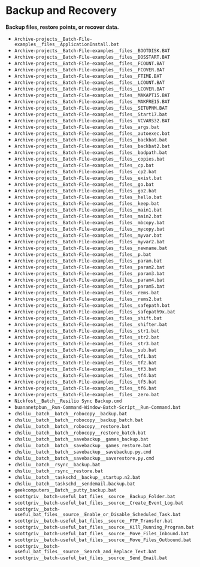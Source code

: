 # Backup and Recovery

**Backup files, restore points, or recover data.**

- `Archive-projects__Batch-File-examples__files__ApplicationInstall.bat`
- `Archive-projects__Batch-File-examples__files__BOOTDISK.BAT`
- `Archive-projects__Batch-File-examples__files__DOSSTART.BAT`
- `Archive-projects__Batch-File-examples__files__FCOUNT.BAT`
- `Archive-projects__Batch-File-examples__files__FCOVER.BAT`
- `Archive-projects__Batch-File-examples__files__FTIME.BAT`
- `Archive-projects__Batch-File-examples__files__LCOUNT.BAT`
- `Archive-projects__Batch-File-examples__files__LCOVER.BAT`
- `Archive-projects__Batch-File-examples__files__MAKAPT15.BAT`
- `Archive-projects__Batch-File-examples__files__MAKFRE15.BAT`
- `Archive-projects__Batch-File-examples__files__SETUPNM.BAT`
- `Archive-projects__Batch-File-examples__files__Start17.bat`
- `Archive-projects__Batch-File-examples__files__VCVARS32.BAT`
- `Archive-projects__Batch-File-examples__files__args.bat`
- `Archive-projects__Batch-File-examples__files__autoexec.bat`
- `Archive-projects__Batch-File-examples__files__backbat.bat`
- `Archive-projects__Batch-File-examples__files__backbat2.bat`
- `Archive-projects__Batch-File-examples__files__badpath.bat`
- `Archive-projects__Batch-File-examples__files__copies.bat`
- `Archive-projects__Batch-File-examples__files__cp.bat`
- `Archive-projects__Batch-File-examples__files__cp2.bat`
- `Archive-projects__Batch-File-examples__files__exist.bat`
- `Archive-projects__Batch-File-examples__files__go.bat`
- `Archive-projects__Batch-File-examples__files__go2.bat`
- `Archive-projects__Batch-File-examples__files__hello.bat`
- `Archive-projects__Batch-File-examples__files__keep.bat`
- `Archive-projects__Batch-File-examples__files__main1.bat`
- `Archive-projects__Batch-File-examples__files__main2.bat`
- `Archive-projects__Batch-File-examples__files__mbcopy.bat`
- `Archive-projects__Batch-File-examples__files__mycopy.bat`
- `Archive-projects__Batch-File-examples__files__myvar.bat`
- `Archive-projects__Batch-File-examples__files__myvar2.bat`
- `Archive-projects__Batch-File-examples__files__newname.bat`
- `Archive-projects__Batch-File-examples__files__p.bat`
- `Archive-projects__Batch-File-examples__files__param.bat`
- `Archive-projects__Batch-File-examples__files__param2.bat`
- `Archive-projects__Batch-File-examples__files__param3.bat`
- `Archive-projects__Batch-File-examples__files__param4.bat`
- `Archive-projects__Batch-File-examples__files__param5.bat`
- `Archive-projects__Batch-File-examples__files__rems.bat`
- `Archive-projects__Batch-File-examples__files__rems2.bat`
- `Archive-projects__Batch-File-examples__files__safepath.bat`
- `Archive-projects__Batch-File-examples__files__safepath9x.bat`
- `Archive-projects__Batch-File-examples__files__shift.bat`
- `Archive-projects__Batch-File-examples__files__shifter.bat`
- `Archive-projects__Batch-File-examples__files__str1.bat`
- `Archive-projects__Batch-File-examples__files__str2.bat`
- `Archive-projects__Batch-File-examples__files__str3.bat`
- `Archive-projects__Batch-File-examples__files__sub.bat`
- `Archive-projects__Batch-File-examples__files__tf1.bat`
- `Archive-projects__Batch-File-examples__files__tf2.bat`
- `Archive-projects__Batch-File-examples__files__tf3.bat`
- `Archive-projects__Batch-File-examples__files__tf4.bat`
- `Archive-projects__Batch-File-examples__files__tf5.bat`
- `Archive-projects__Batch-File-examples__files__tf6.bat`
- `Archive-projects__Batch-File-examples__files__zero.bat`
- `Nickfost__Batch__Resilio Sync Backup.cmd`
- `buananetpbun__Run-Command-Window-Batch-Script__Run-Command.bat`
- `chsliu__batch__batch__robocopy__backup.bat`
- `chsliu__batch__batch__robocopy__backup_batch.bat`
- `chsliu__batch__batch__robocopy__restore.bat`
- `chsliu__batch__batch__robocopy__restore_batch.bat`
- `chsliu__batch__batch__savebackup__games_backup.bat`
- `chsliu__batch__batch__savebackup__games_restore.bat`
- `chsliu__batch__batch__savebackup__savebackup.py.cmd`
- `chsliu__batch__batch__savebackup__saverestore.py.cmd`
- `chsliu__batch__rsync__backup.bat`
- `chsliu__batch__rsync__restore.bat`
- `chsliu__batch__taskschd__backup__startup.n2.bat`
- `chsliu__batch__taskschd__sendemail.backup.bat`
- `geekcomputers__Batch__putty_backup.bat`
- `scottgriv__batch-useful_bat_files__source__Backup_Folder.bat`
- `scottgriv__batch-useful_bat_files__source__Create_Event_Log.bat`
- `scottgriv__batch-useful_bat_files__source__Enable_or_Disable_Scheduled_Task.bat`
- `scottgriv__batch-useful_bat_files__source__FTP_Transfer.bat`
- `scottgriv__batch-useful_bat_files__source__Kill_Running_Program.bat`
- `scottgriv__batch-useful_bat_files__source__Move_Files_Inbound.bat`
- `scottgriv__batch-useful_bat_files__source__Move_Files_Outbound.bat`
- `scottgriv__batch-useful_bat_files__source__Search_and_Replace_Text.bat`
- `scottgriv__batch-useful_bat_files__source__Send_Email.bat`
